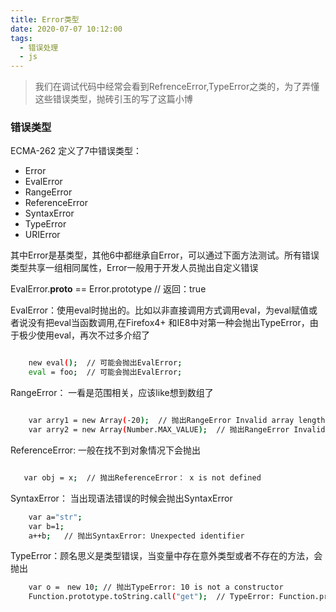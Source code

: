 ```yaml
---
title: Error类型
date: 2020-07-07 10:12:00
tags:
  - 错误处理
  - js
---
```



> 我们在调试代码中经常会看到RefrenceError,TypeError之类的，为了弄懂这些错误类型，抛砖引玉的写了这篇小博

### 错误类型

ECMA-262 定义了7中错误类型：
+ Error
+ EvalError
+ RangeError
+ ReferenceError
+ SyntaxError
+ TypeError
+ URIError

其中Error是基类型，其他6中都继承自Error，可以通过下面方法测试。所有错误类型共享一组相同属性，Error一般用于开发人员抛出自定义错误

   EvalError.__proto__ == Error.prototype   // 返回：true


EvalError：使用eval时抛出的。比如以非直接调用方式调用eval，为eval赋值或者说没有把eval当函数调用,在Firefox4+ 和IE8中对第一种会抛出TypeError，由于极少使用eval，再次不过多介绍了

``` bash

    new eval();  // 可能会抛出EvalError;
    eval = foo;  // 可能会抛出EvalError;

```

RangeError： 一看是范围相关，应该like想到数组了

``` bash

    var arry1 = new Array(-20);  // 抛出RangeError Invalid array length;
    var arry2 = new Array(Number.MAX_VALUE);  // 抛出RangeError Invalid array length;

```

ReferenceError: 一般在找不到对象情况下会抛出

``` bash

   var obj = x;  // 抛出ReferenceError： x is not defined

```

SyntaxError： 当出现语法错误的时候会抛出SyntaxError

``` bash
    var a="str";
    var b=1;
    a++b;   // 抛出SyntaxError: Unexpected identifier

```

TypeError：顾名思义是类型错误，当变量中存在意外类型或者不存在的方法，会抛出

``` bash
    var o =　new 10; // 抛出TypeError: 10 is not a constructor
    Function.prototype.toString.call("get");  // TypeError: Function.prototype.toString requires that 'this' be a Function

```
